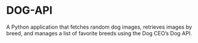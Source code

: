 # DOG-API
A Python application that fetches random dog images, retrieves images by breed, and manages a list of favorite breeds using the Dog CEO’s Dog API.
